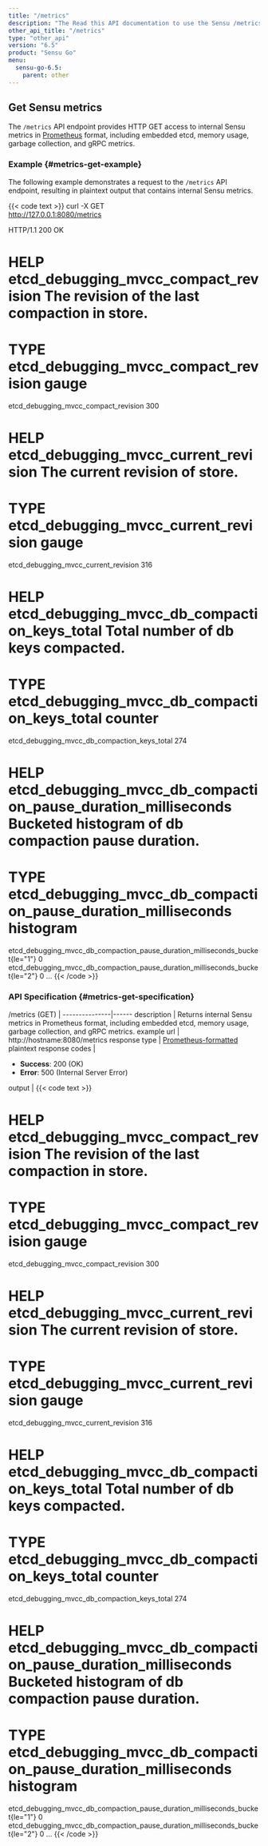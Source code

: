 ```yaml
---
title: "/metrics"
description: "The Read this API documentation to use the Sensu /metrics API endpoint, which provides HTTP access to internal Sensu metrics in Prometheus format."
other_api_title: "/metrics"
type: "other_api"
version: "6.5"
product: "Sensu Go"
menu:
  sensu-go-6.5:
    parent: other
---
```


## Get Sensu metrics

The `/metrics` API endpoint provides HTTP GET access to internal Sensu metrics in [Prometheus][1] format, including embedded etcd, memory usage, garbage collection, and gRPC metrics.

### Example {#metrics-get-example}

The following example demonstrates a request to the `/metrics` API endpoint, resulting in plaintext output that contains internal Sensu metrics.

{{< code text >}}
curl -X GET \
http://127.0.0.1:8080/metrics

HTTP/1.1 200 OK
# HELP etcd_debugging_mvcc_compact_revision The revision of the last compaction in store.
# TYPE etcd_debugging_mvcc_compact_revision gauge
etcd_debugging_mvcc_compact_revision 300
# HELP etcd_debugging_mvcc_current_revision The current revision of store.
# TYPE etcd_debugging_mvcc_current_revision gauge
etcd_debugging_mvcc_current_revision 316
# HELP etcd_debugging_mvcc_db_compaction_keys_total Total number of db keys compacted.
# TYPE etcd_debugging_mvcc_db_compaction_keys_total counter
etcd_debugging_mvcc_db_compaction_keys_total 274
# HELP etcd_debugging_mvcc_db_compaction_pause_duration_milliseconds Bucketed histogram of db compaction pause duration.
# TYPE etcd_debugging_mvcc_db_compaction_pause_duration_milliseconds histogram
etcd_debugging_mvcc_db_compaction_pause_duration_milliseconds_bucket{le="1"} 0
etcd_debugging_mvcc_db_compaction_pause_duration_milliseconds_bucket{le="2"} 0
...
{{< /code >}}

### API Specification {#metrics-get-specification}

/metrics (GET)  | 
---------------|------
description    | Returns internal Sensu metrics in Prometheus format, including embedded etcd, memory usage, garbage collection, and gRPC metrics.
example url    | http://hostname:8080/metrics
response type  | [Prometheus-formatted][1] plaintext
response codes | <ul><li>**Success**: 200 (OK)</li><li>**Error**: 500 (Internal Server Error)</li></ul>
output         | {{< code text >}}
# HELP etcd_debugging_mvcc_compact_revision The revision of the last compaction in store.
# TYPE etcd_debugging_mvcc_compact_revision gauge
etcd_debugging_mvcc_compact_revision 300
# HELP etcd_debugging_mvcc_current_revision The current revision of store.
# TYPE etcd_debugging_mvcc_current_revision gauge
etcd_debugging_mvcc_current_revision 316
# HELP etcd_debugging_mvcc_db_compaction_keys_total Total number of db keys compacted.
# TYPE etcd_debugging_mvcc_db_compaction_keys_total counter
etcd_debugging_mvcc_db_compaction_keys_total 274
# HELP etcd_debugging_mvcc_db_compaction_pause_duration_milliseconds Bucketed histogram of db compaction pause duration.
# TYPE etcd_debugging_mvcc_db_compaction_pause_duration_milliseconds histogram
etcd_debugging_mvcc_db_compaction_pause_duration_milliseconds_bucket{le="1"} 0
etcd_debugging_mvcc_db_compaction_pause_duration_milliseconds_bucket{le="2"} 0
...
{{< /code >}}

[1]: https://prometheus.io/docs/concepts/data_model/
